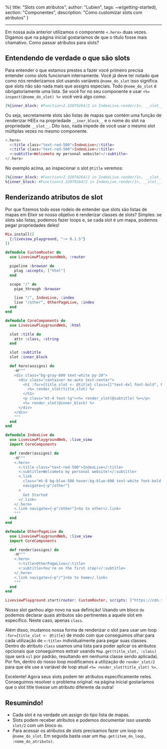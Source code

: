 %{
title: "Slots com atributos",
author: "Lubien",
tags: ~w(getting-started),
section: "Componentes",
description: "Como customizar slots com atributos"
}

---

Em nossa aula anterior utilizamos o componente `<.hero>` duas vezes. Digamos que na página inicial gostaríamos de que o título fosse mais chamativo. Como passar atributos para slots?

## Entendendo de verdade o que são slots

Para entender o que estamos prestes a fazer você primeiro precisa entender como slots funcionam internamente. Você já deve ter notado que como nós renderizamos slot usando variáveis `@nome_do_slot` isso significa que slots não são nada mais que assigns especiais. Todo `@nome_do_slot` é obrigatoriamente uma lista. Se você for no seu componente e usar `<%= inspect(@nome_do_slot) %>` você verá algo como:

```elixir
[%{inner_block: #Function<2.32079264/2 in IndexLive.render/1>, __slot__: :nome_do_slot}]
```

Ou seja, secretamente slots são listas de mapas que contém uma função de renderizar HEEx na propriedade `__iner_block__` e o nome do slot na propriedade `__slot__`. Dito isso, nada impede de você usar o mesmo slot múltiplas vezes no mesmo componente.

```elixir
<.hero>
  <:title class="text-red-500">IndexLive</:title>
  <:title class="text-red-500">IndexLive</:title>
  <:subtitle>Welcometo my personal website!</:subtitle>
</.hero>
```

No exemplo acima, ao inspecionar o slot `@title` veremos:

```elixir
[%{inner_block: #Function<2.32079264/2 in IndexLive.render/1>, __slot__: :title},
%{inner_block: #Function<3.32079264/2 in IndexLive.render/1>, __slot__: :title}]
```

## Renderizando atributos de slot

Por que fizemos todo esse rodeio de entender que slots são listas de mapas em Elixir se nosso objetivo é renderizar classes de slots? Simples: se slots são listas, podemos fazer loops e, se cada slot é um mapa, podemos pegar propriedades deles!

```elixir
Mix.install([
  {:liveview_playground, "~> 0.1.5"}
])

defmodule CustomRouter do
  use LiveviewPlaygroundWeb, :router

  pipeline :browser do
    plug :accepts, ["html"]
  end

  scope "/" do
    pipe_through :browser

    live "/", IndexLive, :index
    live "/other", OtherPageLive, :index
  end
end

defmodule CoreComponents do
  use LiveviewPlaygroundWeb, :html

  slot :title do
    attr :class, :string
  end

  slot :subtitle
  slot :inner_block

  def hero(assigns) do
    ~H"""
    <div class="bg-gray-800 text-white py-20">
      <div class="container mx-auto text-center">
        <h1 :for={title_slot <- @title} class={["text-4xl font-bold", Map.get(title_slot, :class)]}>
          <%= render_slot(title_slot) %>
        </h1>
        <p class="mt-4 text-lg"><%= render_slot(@subtitle) %></p>
        <%= render_slot(@inner_block) %>
      </div>
    </div>
    """
  end
end

defmodule IndexLive do
  use LiveviewPlaygroundWeb, :live_view
  import CoreComponents

  def render(assigns) do
    ~H"""
    <.hero>
      <:title class="text-red-500">IndexLive</:title>
      <:subtitle>Welcometo my personal website!</:subtitle>
      <.link
        class="mt-8 bg-blue-500 hover:bg-blue-600 text-white font-bold py-2 px-4 rounded"
        navigate={~p"/other"}
      >
        Get Started
      </.link>
    </.hero>
    <.link navigate={~p"/other"}>Go to other</.link>
    """
  end
end

defmodule OtherPageLive do
  use LiveviewPlaygroundWeb, :live_view
  import CoreComponents

  def render(assigns) do
    ~H"""
    <.hero>
      <:title>OtherPageLive</:title>
      <:subtitle>You're on the first step!</:subtitle>
    </.hero>
    <.link navigate={~p"/"}>Go to home</.link>
    """
  end
end

LiveviewPlayground.start(router: CustomRouter, scripts: ["https://cdn.tailwindcss.com"])
```

Nosso slot ganhou algo novo na sua definição! Usando um bloco `do` podemos declarar quais atributos são pertinentes a aquele slot em específico. Neste caso, apenas `class`.

Além disso, mudamos nossa forma de renderizar o slot para usar um loop `:for={title_slot <- @title}` de modo com que conseguimos olhar para cada utilização de `<:title>` individualmente para pegar suas classes. Dentro do atributo `class` usamos uma lista para poder aplicar os atributos opcionais que conseguirmos extrair usando `Map.get(title_slot, :class)` (que será `nil` por padrão, resultando em nenhuma classe sendo aplicada). Por fim, dentro do nosso loop modificamos a utilização do `render_slot/2` para que ele use a variável de loop atual `<%= render_slot(title_slot) %>`.

Excelente! Agora seus slots podem ter atributos especificamente neles. Conseguimos resolver o problema original: na página inicial gostaríamos que o slot title tivesse um atributo diferente da outra!

## Resumindo!

- Cada slot é na verdade um assign do tipo lista de mapas.
- Slots podem receber atributos e podemos documentar isso usando `slot/2` com um bloco `do`.
- Para acessar os atributos de slots precisamos fazer um loop no `@nome_do_slot`. Em seguida basta usar um `Map.get(item_do_loop, :nome_do_atributo)`.
